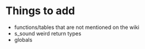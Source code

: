 # Things to add

- functions/tables that are not mentioned on the wiki
- s_sound weird return types
- globals